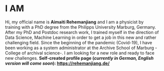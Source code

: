 
# I AM
Hi, my official name is **Aimaiti Rehemanjiang** and I am a physicist by training with a PhD degree from the Philipps University Marburg, Germany. After my PhD and Postdoc research work, I trained myself in the direction of Data Science, Machine Learning in order to get a job in this new and rather challenging field. Since the beginning of the pandemic (Covid-19), I have been working as a system administrator at the Archive School of Marburg -College of archival science-. I am looking for a new role and ready to face new challenges.
**Self-created profile page (_currently in German, English version will come soon_): https://rehemanjiang.de/**
